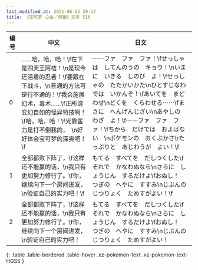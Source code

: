 ```yaml
---
last_modified_at: 2021-06-22 20:12
title: 《宝可梦 心金／魂银》文本 516
---
```

| 编号 | 中文 | 日文 |
| ---- | ---- | ---- |
| 0 | ……哈，哈，哈！\f在下是四天王阿桔！\n是现今还活着的忍者！\f要跟在下战斗，\n普通的方法可是行不通的！\f我会施展幻术，毒术……\f正所谓变幻自如的怪异特技啊！\f哈，哈，哈！\f光靠蛮力是打不倒我的，　\n好好体会宝可梦的深奥吧！\f | ⋯⋯ファ　ファ　ファ！\fせっしゃは　してんのうの　キョウ！\nいまに　いきる　しのび　よ！\fせっしゃの　たたかいかた\nひとすじなわ　では　いかんぞ！\fあいてを　まどわせ\nどくを　くらわせる⋯⋯\fまさに　へんげんじざい\nあやしの　わざ　よ！\f⋯⋯ファ　ファ　ファ！\fちから　だけでは　およばない　\nポケモンの　おくぶかさ\rたっぷりと　あじわうが　よい！\f |
| 1 | 全部都败下阵了，\f这样还不能赢的话，\n我只有更加努力修行了。\f你，继续向下一个房间进发，\n验证自己的实力吧！\f | もてる　すべてを　だしつくした\fそれで　かなわぬなら\nさらに　しょうじん　するだけよ\fおぬし！　つぎの　へやに　すすみ\nじぶんの　じつりょく　ためすがよい！\f |
| 2 | 全部都败下阵了，\f这样还不能赢的话，\n我只有更加努力修行了。\f你，继续向下一个房间进发，\n验证自己的实力吧！ | もてる　すべてを　だしつくした\fそれで　かなわぬなら\nさらに　しょうじん　するだけよ\fおぬし！　つぎの　へやに　すすみ\nじぶんの　じつりょく　ためすがよい！ |
{: .table .table-bordered .table-hover .xz-pokemon-text .xz-pokemon-text-HGSS }